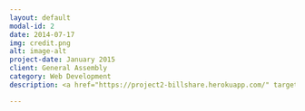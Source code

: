```yaml
---
layout: default
modal-id: 2
date: 2014-07-17
img: credit.png
alt: image-alt
project-date: January 2015
client: General Assembly
category: Web Development
description: <a href="https://project2-billshare.herokuapp.com/" target="_blank" data-tooltip="Click on image to go to website"><img src="http://imageshack.com/a/img661/6044/V4bnqh.png"id="center"></a><br><br>For the second project of our course I worked in a team of three to build a bill sharing app. The initial scope was to proportian a bill between a group of people and set the share each person pays. The web page was made with Ruby on Rails, Html, CSS and JQuery.

---
```


